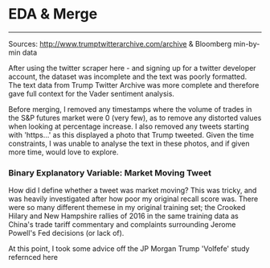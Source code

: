 # EDA & Merge

---

Sources: http://www.trumptwitterarchive.com/archive & Bloomberg min-by-min data

After using the twitter scraper here - and signing up for a twitter developer account, the dataset was incomplete and the text was poorly formatted. The text data from Trump Twitter Archive was more complete and therefore gave full context for the Vader sentiment analysis.

Before merging, I removed any timestamps where the volume of trades in the S&P futures market were 0 (very few), as to remove any distorted values when looking at percentage increase. I also removed any tweets starting with 'https...' as this displayed a photo that Trump tweeted. Given the time constraints, I was unable to analyse the text in these photos, and if given more time, would love to explore.


### Binary Explanatory Variable: Market Moving Tweet

How did I define whether a tweet was market moving? This was tricky, and was heavily investigated after how poor my original recall score was. There were so many different themese in my original training set; the Crooked Hilary and New Hampshire rallies of 2016 in the same training data as China's trade tariff commentary and complaints surrounding Jerome Powell's Fed decisions (or lack of).

At this point, I took some advice off the JP Morgan Trump 'Volfefe' study refernced here
